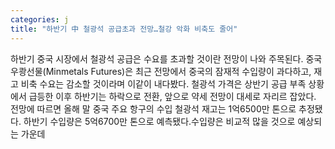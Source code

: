 ```yaml
---
categories: j
title: "하반기 中 철광석 공급초과 전망…철강 악화 비축도 줄어"
---
```

하반기 중국 시장에서 철광석 공급은 수요를 초과할 것이란 전망이 나와 주목된다. 중국 우쾅선물(Minmetals Futures)은 최근 전망에서 중국의 잠재적 수입량이 과다하고, 재고 비축 수요는 감소할 것이라며 이같이 내다봤다. 철광석 가격은 상반기 공급 부족 상황에서 급등한 이후 하반기는 하락으로 전환, 앞으로 약세 전망이 대세로 자리르 잡았다. 전망에 따르면 올해 말 중국 주요 항구의 수입 철광석 재고는 1억6500만 톤으로 추정됐다. 하반기 수입량은 5억6700만 톤으로 예측됐다.수입량은 비교적 많을 것으로 예상되는 가운데